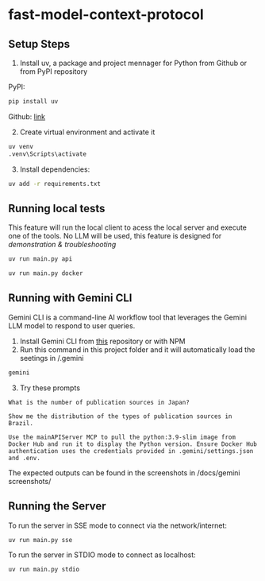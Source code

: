 # fast-model-context-protocol

## Setup Steps

1. Install uv, a package and project mennager for Python from Github or from PyPI repository

PyPI:
```bash
pip install uv
```

Github:
[link](https://github.com/astral-sh/uv)

2. Create virtual environment and activate it
```bash
uv venv
.venv\Scripts\activate
```

3. Install dependencies:

```bash
uv add -r requirements.txt
```

## Running local tests

This feature will run the local client to acess the local server and execute one of the tools.
No LLM will be used, this feature is designed for *demonstration & troubleshooting*


```bash
uv run main.py api
```

```bash
uv run main.py docker
```

## Running with Gemini CLI
Gemini CLI is a command-line AI workflow tool that leverages the Gemini LLM model to respond to user queries.

1. Install Gemini CLI from [this](https://github.com/google-gemini/gemini-cli) repository or with NPM
2. Run this command in this project folder and it will automatically load the seetings in /.gemini
```bash
gemini
```
3. Try these prompts

```gemini
What is the number of publication sources in Japan?
```

```gemini
Show me the distribution of the types of publication sources in Brazil.    
```

```gemini
Use the mainAPIServer MCP to pull the python:3.9-slim image from Docker Hub and run it to display the Python version. Ensure Docker Hub authentication uses the credentials provided in .gemini/settings.json and .env.  
```

The expected outputs can be found in the screenshots in /docs/gemini screenshots/

## Running the Server 

To run the server in SSE mode to connect via the network/internet:
```bash
uv run main.py sse 
```

To run the server in STDIO mode to connect as localhost:
```bash
uv run main.py stdio
```


